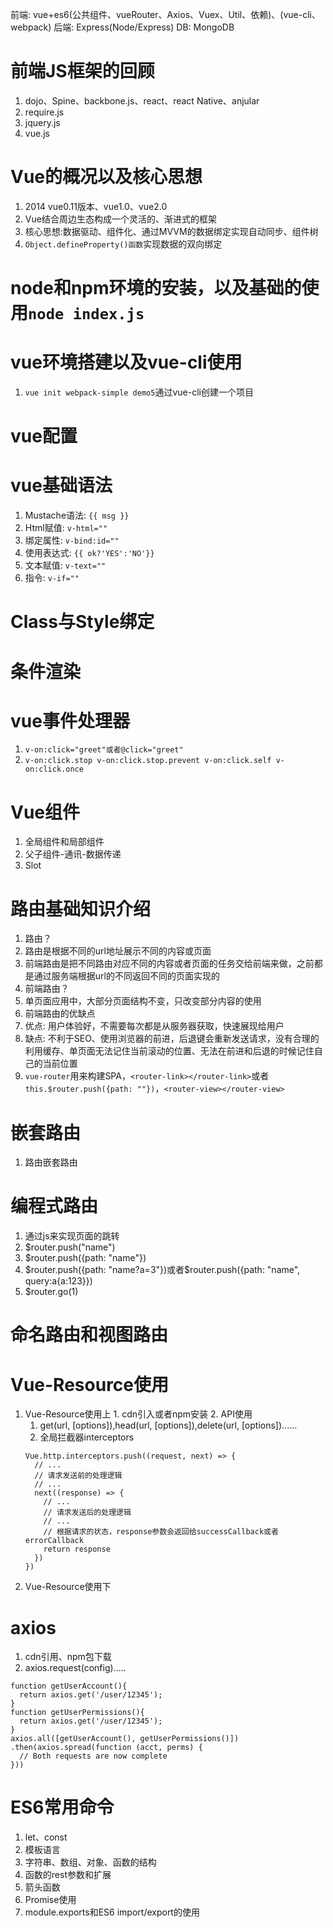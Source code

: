 前端: vue+es6(公共组件、vueRouter、Axios、Vuex、Util、依赖)、(vue-cli、webpack)
后端: Express(Node/Express)
DB: MongoDB

# 前端JS框架的回顾
1. dojo、Spine、backbone.js、react、react Native、anjular
2. require.js
3. jquery.js
4. vue.js

# Vue的概况以及核心思想
1. 2014 vue0.11版本、vue1.0、vue2.0
2. Vue结合周边生态构成一个灵活的、渐进式的框架
3. 核心思想:数据驱动、组件化、通过MVVM的数据绑定实现自动同步、组件树
4. `Object.defineProperty()函数`实现数据的双向绑定

# node和npm环境的安装，以及基础的使用`node index.js`

# vue环境搭建以及vue-cli使用
1. `vue init webpack-simple demo5`通过vue-cli创建一个项目

# vue配置

# vue基础语法
1. Mustache语法: `{{ msg }}`
2. Html赋值: `v-html=""`
3. 绑定属性: `v-bind:id=""`
4. 使用表达式: `{{ ok?'YES':'NO'}}`
5. 文本赋值: `v-text=""`
6. 指令: `v-if=""`
# Class与Style绑定
# 条件渲染
# vue事件处理器
1. `v-on:click="greet"或者@click="greet"`
2. `v-on:click.stop v-on:click.stop.prevent v-on:click.self v-on:click.once`
# Vue组件
1. 全局组件和局部组件
2. 父子组件-通讯-数据传递
3. Slot

# 路由基础知识介绍
1. 路由？
  1. 路由是根据不同的url地址展示不同的内容或页面
  2. 前端路由是把不同路由对应不同的内容或者页面的任务交给前端来做，之前都是通过服务端根据url的不同返回不同的页面实现的
2. 前端路由？
  1. 单页面应用中，大部分页面结构不变，只改变部分内容的使用
3. 前端路由的优缺点
  1. 优点: 用户体验好，不需要每次都是从服务器获取，快速展现给用户
  2. 缺点: 不利于SEO、使用浏览器的前进，后退键会重新发送请求，没有合理的利用缓存、单页面无法记住当前滚动的位置、无法在前进和后退的时候记住自己的当前位置
4. `vue-router`用来构建SPA，`<router-link></router-link>`或者`this.$router.push({path: ""})`，`<router-view></router-view>`

# 嵌套路由
  1. 路由嵌套路由

# 编程式路由
  1. 通过js来实现页面的跳转
  2. $router.push("name")
  3. $router.push({path: "name"})
  4. $router.push({path: "name?a=3"})或者$router.push({path: "name", query:a{a:123}})
  5. $router.go(1)

# 命名路由和视图路由
  
# Vue-Resource使用
  1. Vue-Resource使用上
    1. cdn引入或者npm安装
    2. API使用
      1. get(url, [options]),head(url, [options]),delete(url, [options])......
      2. 全局拦截器interceptors
      ```
      Vue.http.interceptors.push((request, next) => {
        // ...
        // 请求发送前的处理逻辑
        // ...
        next((response) => {
          // ...
          // 请求发送后的处理逻辑
          // ...
          // 根据请求的状态，response参数会返回给successCallback或者errorCallback
          return response
        })
      })
      ```
  2. Vue-Resource使用下
# axios
  1. cdn引用、npm包下载
  2. axios.request(config).....
  ```
  function getUserAccount(){
    return axios.get('/user/12345');
  }
  function getUserPermissions(){
    return axios.get('/user/12345');
  }
  axios.all([getUserAccount(), getUserPermissions()])
  .then(axios.spread(function (acct, perms) {
    // Both requests are now complete
  })) 
  ```
# ES6常用命令
1. let、const
2. 模板语言
3. 字符串、数组、对象、函数的结构
4. 函数的rest参数和扩展
5. 箭头函数
6. Promise使用
7. module.exports和ES6 import/export的使用


